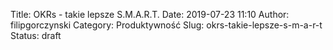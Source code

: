 Title: OKRs - takie lepsze S.M.A.R.T.
Date: 2019-07-23 11:10
Author: filipgorczynski
Category: Produktywność
Slug: okrs-takie-lepsze-s-m-a-r-t
Status: draft



